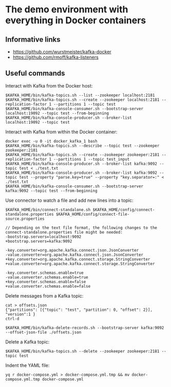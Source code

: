 
# The demo environment with everything in Docker containers

## Informative links

- https://github.com/wurstmeister/kafka-docker
- https://github.com/rmoff/kafka-listeners

## Useful commands

Interact with Kafka from the Docker host:

    $KAFKA_HOME/bin/kafka-topics.sh --list --zookeeper localhost:2181
    $KAFKA_HOME/bin/kafka-topics.sh --create --zookeeper localhost:2181 --replication-factor 1 --partitions 1 --topic test
    $KAFKA_HOME/bin/kafka-console-consumer.sh --bootstrap-server localhost:19092 --topic test --from-beginning
    $KAFKA_HOME/bin/kafka-console-producer.sh --broker-list localhost:19092 --topic test

Interact with Kafka from within the Docker container:

    docker exec -u 0 -it docker_kafka_1 bash
    $KAFKA_HOME/bin/kafka-topics.sh --describe --topic test --zookeeper zookeeper:2181
    $KAFKA_HOME/bin/kafka-topics.sh --create --zookeeper zookeeper:2181 --replication-factor 1 --partitions 1 --topic test_input
    $KAFKA_HOME/bin/kafka-console-producer.sh --broker-list kafka:9092 --topic test < ./test.txt
    $KAFKA_HOME/bin/kafka-console-producer.sh --broker-list kafka:9092 --topic test --property "parse.key=true" --property "key.separator=:" < ./test.txt
    $KAFKA_HOME/bin/kafka-console-consumer.sh --bootstrap-server kafka:9092 --topic test --from-beginning

Use connector to watch a file and add new lines into a topic:

    $KAFKA_HOME/bin/connect-standalone.sh $KAFKA_HOME/config/connect-standalone.properties $KAFKA_HOME/config/connect-file-source.properties

    // Depending on the text file format, the following changes to the connect-standalone.properties file might be needed:
    -bootstrap.servers=localhost:9092
    +bootstrap.servers=kafka:9092

    -key.converter=org.apache.kafka.connect.json.JsonConverter
    -value.converter=org.apache.kafka.connect.json.JsonConverter
    +key.converter=org.apache.kafka.connect.storage.StringConverter
    +value.converter=org.apache.kafka.connect.storage.StringConverter

    -key.converter.schemas.enable=true
    -value.converter.schemas.enable=true
    +key.converter.schemas.enable=false
    +value.converter.schemas.enable=false

Delete messages from a Kafka topic:

    cat > offsets.json
    {"partitions": [{"topic": "test", "partition": 0, "offset": 2}], "version":1 }
    ctrl-d

    $KAFKA_HOME/bin/kafka-delete-records.sh --bootstrap-server kafka:9092 --offset-json-file ./offsets.json

Delete a Kafka topic:

    $KAFKA_HOME/bin/kafka-topics.sh --delete --zookeeper zookeeper:2181 --topic test

Indent the YAML file:

    yq r docker-compose.yml > docker-compose.yml.tmp && mv docker-compose.yml.tmp docker-compose.yml
